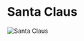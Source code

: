 # Santa Claus

![Santa Claus](https://static.wikia.nocookie.net/chainsaw-man/images/1/13/Doll_Devil.png/revision/latest/scale-to-width-down/350?cb=20200505105107)

